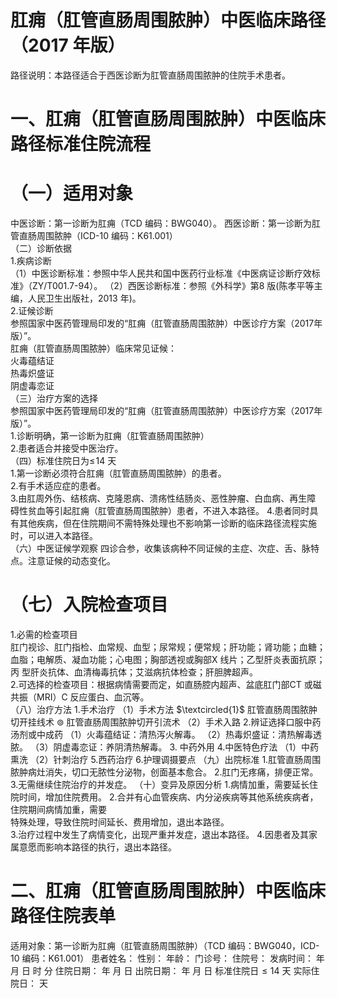 # 肛痈（肛管直肠周围脓肿）中医临床路径  （2017 年版）  
路径说明：本路径适合于西医诊断为肛管直肠周围脓肿的住院手术患者。  
# 一、肛痈（肛管直肠周围脓肿）中医临床路径标准住院流程  
# （一）适用对象  
中医诊断：第一诊断为肛痈（TCD 编码：BWG040）。 西医诊断：第一诊断为肛管直肠周围脓肿（ICD-10 编码：K61.001）  
（二）诊断依据  
1.疾病诊断  
（1）中医诊断标准：参照中华人民共和国中医药行业标准《中医病证诊断疗效标准》（ZY/T001.7-94）。 （2）西医诊断标准：参照《外科学》第8 版(陈孝平等主编，人民卫生出版社，2013 年)。  
2.证候诊断  
参照国家中医药管理局印发的“肛痈（肛管直肠周围脓肿）中医诊疗方案（2017年版）”。  
肛痈（肛管直肠周围脓肿）临床常见证候：  
火毒蕴结证  
热毒炽盛证  
阴虚毒恋证  
（三）治疗方案的选择  
参照国家中医药管理局印发的“肛痈（肛管直肠周围脓肿）中医诊疗方案（2017年版）”。  
1.诊断明确，第一诊断为肛痈（肛管直肠周围脓肿）  
2.患者适合并接受中医治疗。  
（四）标准住院日为$\leqslant\!14$ 天  
1.第一诊断必须符合肛痈（肛管直肠周围脓肿）的患者。  
2.有手术适应症的患者。  
3.由肛周外伤、结核病、克隆恩病、溃疡性结肠炎、恶性肿瘤、白血病、再生障 碍性贫血等引起肛痈（肛管直肠周围脓肿）患者，不进入本路径。 4.患者同时具有其他疾病，但在住院期间不需特殊处理也不影响第一诊断的临床路径流程实施时，可以进入本路径。  
（六）中医证候学观察 四诊合参，收集该病种不同证候的主症、次症、舌、脉特点。注意证候的动态变化。  
# （七）入院检查项目  
1.必需的检查项目  
肛门视诊、肛门指检、血常规、血型；尿常规；便常规；肝功能；肾功能；血糖；血脂；电解质、凝血功能；心电图；胸部透视或胸部X 线片；乙型肝炎表面抗原；丙 型肝炎抗体、血清梅毒抗体；艾滋病抗体检查；肝胆脾超声。  
2.可选择的检查项目：根据病情需要而定，如直肠腔内超声、盆底肛门部CT 或磁共振（MRI）C 反应蛋白、血沉等。  
（八）治疗方法 1.手术治疗  （1）手术方法 $\textcircled{1}$ 肛管直肠周围脓肿切开挂线术  $\circledcirc$ 肛管直肠周围脓肿切开引流术  （2）手术入路 2.辨证选择口服中药汤剂或中成药  （1）火毒蕴结证：清热泻火解毒。 （2）热毒炽盛证：清热解毒透脓。 （3）阴虚毒恋证：养阴清热解毒。 3. 中药外用 4.中医特色疗法 （1）中药熏洗 （2）针刺治疗 5.西药治疗  6.护理调摄要点 （九）出院标准 1.肛管直肠周围脓肿病灶消失，切口无脓性分泌物，创面基本愈合。 2.肛门无疼痛，排便正常。 3.无需继续住院治疗的并发症。 （十）变异及原因分析 1.病情加重，需要延长住院时间，增加住院费用。 2.合并有心血管疾病、内分泌疾病等其他系统疾病者，住院期间病情加重，需要  
特殊处理，导致住院时间延长、费用增加，退出本路径。  
3.治疗过程中发生了病情变化，出现严重并发症，退出本路径。 4.因患者及其家属意愿而影响本路径的执行，退出本路径。  
# 二、肛痈（肛管直肠周围脓肿）中医临床路径住院表单  
适用对象：第一诊断为肛痈（肛管直肠周围脓肿）（TCD 编码：BWG040，ICD-10 编码：K61.001）    患者姓名：          性别：    年龄：    门诊号：         住院号：            发病时间：   年  月  日  时  分  住院日期：   年  月  日 出院日期：   年  月   日 标准住院日${\leqslant}14$ 天                 实际住院日：   天  
